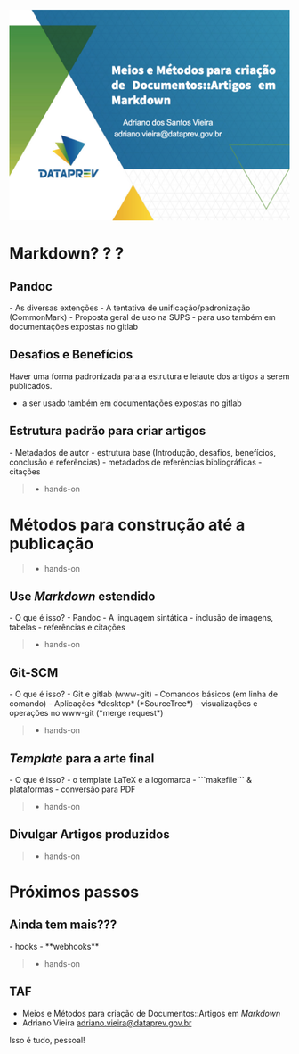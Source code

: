 ![](images/st-0x16-markdown-abertura.png)

# Markdown? ? ? 

## Pandoc 
<div class="notes">
- As diversas extenções
- A tentativa de unificação/padronização (CommonMark)
- Proposta geral de uso na SUPS
  - para uso também em documentações expostas no gitlab
</div>


## Desafios e Benefícios

<div class="notes">
Haver uma forma padronizada para a estrutura e leiaute dos artigos a serem publicados.

- a ser usado também em documentações expostas no gitlab
</div>

## Estrutura padrão para criar artigos

<div class="notes">
- Metadados de autor
- estrutura base (Introdução, desafios, benefícios, conclusão e referências)
- metadados de referências bibliográficas
- citações
</div>

> - hands-on

# Métodos para construção até a publicação

> - hands-on

## Use *Markdown* estendido

<div class="notes">
- O que é isso?
- Pandoc
- A linguagem sintática
- inclusão de imagens, tabelas
- referências e citações
</div>

> - hands-on

## Git-SCM

<div class="notes">
- O que é isso?
- Git e  gitlab (www-git)
- Comandos básicos (em linha de comando)
- Aplicações *desktop* (*SourceTree*)
- visualizações e operações no www-git (*merge request*)
</div>

> - hands-on

## *Template* para a arte final

<div class="notes">
- O que é isso?
- o template LaTeX e a logomarca
- ```makefile``` & plataformas
- conversão para PDF
</div>

> - hands-on

## Divulgar Artigos produzidos

> - hands-on

# Próximos passos

## Ainda tem mais???

<div class="notes">
- hooks
- **webhooks**
</div>

> - hands-on


## TAF

- Meios e Métodos para criação de Documentos::Artigos em *Markdown*
- Adriano Vieira <adriano.vieira@dataprev.gov.br>

<div class="notes">
Isso é tudo, pessoal!
</div>

